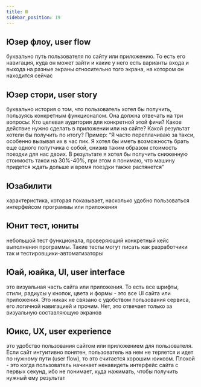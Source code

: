 ```yaml
---
title: Ю
sidebar_position: 19
---
```


## Юзер флоу, user flow
буквально путь пользователя по сайту или приложению. То есть его навигация, куда он может зайти и какие у него есть варианты входа и выхода на разные экраны относительно того экрана, на котором он находится сейчас

## Юзер стори, user story
буквально история о том, что пользователь хотел бы получить, пользуясь конкретным функционалом. Она должна отвечать на три вопросы: Кто целевая аудитория для конкретной этой фичи? Какое действие нужно сделать в приложении или на сайте? Какой результат хотели бы получить по итогу? Пример: “Я часто переплачиваю за такси, особенно вызывая их в час пик. Я хотел бы иметь возможность брать еще одного попутчика с собой, снизив таким образом стоимость поездки для нас двоих. В результате я хотел бы получить сниженную стоимость такси на 30%-40%, при этом я понимаю, что машину придется ждать дольше и время поездки также растянется”

## Юзабилити
характеристика, которая показывает, насколько удобно пользоваться интерфейсом программы или приложения

## Юнит тест, юниты 
небольшой тест функционала, проверяющий конкретный кейс выполнения программы. Такие тесты могут писать как разработчики так и тестировщики-автоматизаторы

## Юай, юайка, UI, user interface
это визуальная часть сайта или приложения. То есть все шрифты, стили, радиусы у кнопок, цвета и формы - это все UI сайта или приложения. Это никак не связано с удобством пользования сервиса, его логичной навигацией и прочим. Нет, это отвечает только за визуальную составляющую экранов

## Юикс, UX, user experience 
это удобство пользования сайтом или приложением для пользователя. Если сайт интуитивно понятен, пользователь на нем не теряется и идет по нужному пути (user flow), то это считается хорошим юиксом. Плохой - это когда пользователь начинает ненавидеть интерфейс сайта с первых секунд, ибо не понимает, куда нажимать, чтобы получить нужный ему результат
